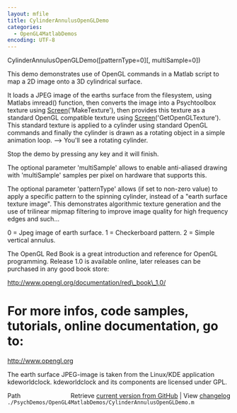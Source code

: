 ```yaml
---
layout: mfile
title: CylinderAnnulusOpenGLDemo
categories:
  - OpenGL4MatlabDemos
encoding: UTF-8
---
```


CylinderAnnulusOpenGLDemo([patternType=0][, multiSample=0])

This demo demonstrates use of OpenGL commands in a Matlab script to
map a 2D image onto a 3D cylindrical surface.

It loads a JPEG image of the earths surface from the filesystem, using
Matlabs imread() function, then converts the image into a Psychtoolbox
texture using [Screen](/docs/Screen)('MakeTexture'), then provides this texture as a
standard OpenGL compatible texture using [Screen](/docs/Screen)('GetOpenGLTexture').
This standard texture is applied to a cylinder using standard OpenGL commands
and finally the cylinder is drawn as a rotating object in a simple animation
loop. --> You'll see a rotating cylinder.

Stop the demo by pressing any key and it will finish.

The optional parameter 'multiSample' allows to enable anti-aliased
drawing with 'multiSample' samples per pixel on hardware that supports
this.

The optional parameter 'patternType' allows (if set to non-zero
value) to apply a specific pattern to the spinning cylinder, instead of
a "earth surface texture image". This demonstrates algorithmic texture
generation and the use of trilinear mipmap filtering to improve image
quality for high frequency edges and such...

0 = Jpeg image of earth surface.
1 = Checkerboard pattern.
2 = Simple vertical annulus.

The OpenGL Red Book is a great introduction and reference for OpenGL
programming. Release 1.0 is available online, later releases can be
purchased in any good book store:

http://www.opengl.org/documentation/red\_book\_1.0/

# For more infos, code samples, tutorials, online documentation, go to:

http://www.opengl.org

The earth surface JPEG-image is taken from the Linux/KDE application
kdeworldclock. kdeworldclock and its components are licensed under
GPL.


<div class="code_header" style="text-align:right;">
  <span style="float:left;">Path&nbsp;&nbsp;</span> <span class="counter">Retrieve <a href=
  "https://raw.github.com/Psychtoolbox-3/Psychtoolbox-3/beta/./PsychDemos/OpenGL4MatlabDemos/CylinderAnnulusOpenGLDemo.m">current version from GitHub</a> | View <a href=
  "https://github.com/Psychtoolbox-3/Psychtoolbox-3/commits/beta/./PsychDemos/OpenGL4MatlabDemos/CylinderAnnulusOpenGLDemo.m">changelog</a></span>
</div>
<div class="code">
  <code>./PsychDemos/OpenGL4MatlabDemos/CylinderAnnulusOpenGLDemo.m</code>
</div>
